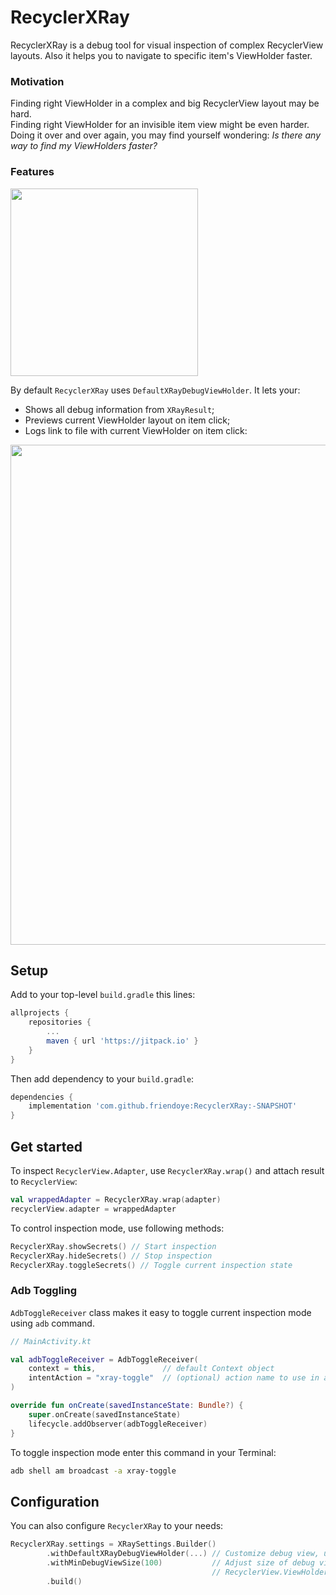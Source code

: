 # RecyclerXRay

RecyclerXRay is a debug tool for visual inspection of complex RecyclerView layouts. Also it helps you to navigate to specific item's ViewHolder faster.

### Motivation

Finding right ViewHolder in a complex and big RecyclerView layout may be hard.  
Finding right ViewHolder for an invisible item view might be even harder.  
Doing it over and over again, you may find yourself wondering: *Is there any way to find my ViewHolders faster?*

### Features

<img src="https://imgur.com/KZyiopN.gif" width="300px"/>

By default `RecyclerXRay` uses `DefaultXRayDebugViewHolder`. It lets your:

* Shows all debug information from `XRayResult`;
* Previews current ViewHolder layout on item click;
* Logs link to file with current ViewHolder on item click:

<img src="https://i.imgur.com/Pj59bvq.gif" width="800px"/>

## Setup

Add to your top-level `build.gradle` this lines:

```groovy
allprojects {
    repositories {
        ...
        maven { url 'https://jitpack.io' }
    }
}
```

Then add dependency to your `build.gradle`:

```groovy
dependencies {
    implementation 'com.github.friendoye:RecyclerXRay:-SNAPSHOT'
}
```

## Get started

To inspect `RecyclerView.Adapter`, use `RecyclerXRay.wrap()` and attach result to `RecyclerView`:

```kotlin
val wrappedAdapter = RecyclerXRay.wrap(adapter)
recyclerView.adapter = wrappedAdapter
```

To control inspection mode, use following methods:
```kotlin
RecyclerXRay.showSecrets() // Start inspection
RecyclerXRay.hideSecrets() // Stop inspection
RecyclerXRay.toggleSecrets() // Toggle current inspection state
```

### Adb Toggling

`AdbToggleReceiver` class makes it easy to toggle current inspection mode using `adb` command.

```kotlin
// MainActivity.kt

val adbToggleReceiver = AdbToggleReceiver(
    context = this,               // default Context object
    intentAction = "xray-toggle"  // (optional) action name to use in adb command
)

override fun onCreate(savedInstanceState: Bundle?) {
    super.onCreate(savedInstanceState)
    lifecycle.addObserver(adbToggleReceiver)
}
```

To toggle inspection mode enter this command in your Terminal:

```bash
adb shell am broadcast -a xray-toggle
```

## Configuration

You can also configure `RecyclerXRay` to your needs:

```kotlin
RecyclerXRay.settings = XRaySettings.Builder()
        .withDefaultXRayDebugViewHolder(...) // Customize debug view, used for inspection
        .withMinDebugViewSize(100)           // Adjust size of debug view for invisible or small
                                             // RecyclerView.ViewHolder itemViews
        .build()
```